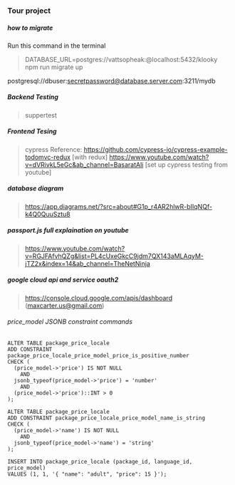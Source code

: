 ### Tour project

##### how to migrate 

Run this command in the terminal
> DATABASE_URL=postgres://vattsopheak:@localhost:5432/klooky npm run migrate up

postgresql://dbuser:secretpassword@database.server.com:3211/mydb



##### Backend Testing
> suppertest

##### Frontend Tesing 
> cypress 
> Reference: 
> https://github.com/cypress-io/cypress-example-todomvc-redux [with redux]
> https://www.youtube.com/watch?v=dVRivkL5eGc&ab_channel=BasaratAli [set up cypress testing from youtube]


##### database diagram
> https://app.diagrams.net/?src=about#G1p_r4AR2hlwR-bIIqNQf-k4Q0QuuSztu8

##### passport.js full explaination on youtube
> https://www.youtube.com/watch?v=RGJFAfvhQZg&list=PL4cUxeGkcC9jdm7QX143aMLAqyM-jTZ2x&index=14&ab_channel=TheNetNinja

##### google cloud api and service oauth2
> https://console.cloud.google.com/apis/dashboard (maxcarter.us@gmail.com)


###### price_model JSONB constraint commands
    ALTER TABLE package_price_locale 
    ADD CONSTRAINT package_price_locale_price_model_price_is_positive_number
    CHECK (
      (price_model->'price') IS NOT NULL
        AND
      jsonb_typeof(price_model->'price') = 'number'
        AND
      (price_model->'price')::INT > 0
    );

    ALTER TABLE package_price_locale 
    ADD CONSTRAINT package_price_locale_price_model_name_is_string
    CHECK (
      (price_model->'name') IS NOT NULL
        AND
      jsonb_typeof(price_model->'name') = 'string'
    );

    INSERT INTO package_price_locale (package_id, language_id, price_model)
    VALUES (1, 1, '{ "name": "adult", "price": 15 }');